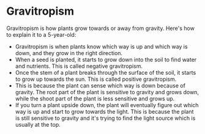 # Gravitropism

Gravitropism is how plants grow towards or away from gravity. Here's how to explain it to a 5-year-old:

* Gravitropism is when plants know which way is up and which way is down, and they grow in the right direction.
* When a seed is planted, it starts to grow down into the soil to find water and nutrients. This is called negative gravitropism.
* Once the stem of a plant breaks through the surface of the soil, it starts to grow up towards the sun. This is called positive gravitropism.
* This is because the plant can sense which way is down because of gravity. The root part of the plant is sensitive to gravity and grows down, while the shoot part of the plant is less sensitive and grows up.
* If you turn a plant upside down, the plant will eventually figure out which way is up and start to grow towards the light. This is because the plant is still sensitive to gravity and it's trying to find the light source which is usually at the top.
